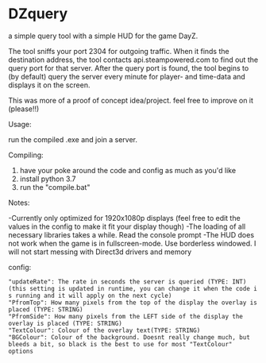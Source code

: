 # DZquery
a simple query tool with a simple HUD for the game DayZ.

The tool sniffs your port 2304 for outgoing traffic. When it finds the destination address, the tool contacts api.steampowered.com to find out the query port for that server. After the query port is found, the tool begins to (by default) query the server every minute for player- and time-data and displays it on the screen. 

This was more of a proof of concept idea/project. feel free to improve on it (please!!)

Usage:

run the compiled .exe and join a server.

Compiling:

1. have your poke around the code and config as much as you'd like
2. install python 3.7
3. run the "compile.bat" 

Notes:

-Currently only optimized for 1920x1080p displays (feel free to edit the values in the config to make it fit your display though)
-The loading of all necessary libraries takes a while. Read the console prompt
-The HUD does not work when the game is in fullscreen-mode. Use borderless windowed. I will not start messing with Direct3d drivers and memory

config:


    "updateRate": The rate in seconds the server is queried (TYPE: INT) (this setting is updated in runtime, you can change it when the code i s running and it will apply on the next cycle)
    "PfromTop": How many pixels from the top of the display the overlay is placed (TYPE: STRING)
    "PfromSide": How many pixels from the LEFT side of the display the overlay is placed (TYPE: STRING)
    "TextColour": Colour of the overlay text(TYPE: STRING)
    "BGColour": Colour of the background. Doesnt really change much, but bleeds a bit, so black is the best to use for most "TextColour" options
    
    
